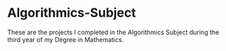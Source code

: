 # Algorithmics-Subject
These are the projects I completed in the Algorithmics Subject during the third year of my Degree in Mathematics.
